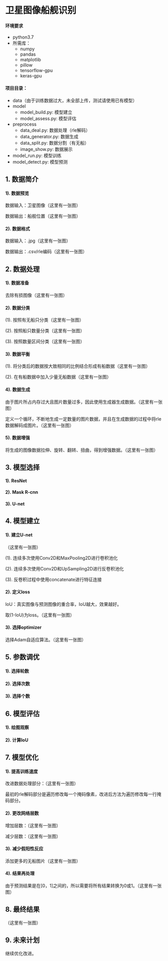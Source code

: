 ﻿# 卫星图像船舰识别
#### 环境要求
+ python3.7
+ 所需库：
  + numpy
  + pandas
  + matplotlib
  + pillow
  + tensorflow-gpu
  + keras-gpu
#### 项目目录：
+ data（由于训练数据过大，未全部上传，测试请使用已有模型）
+ model
  + model_build.py: 模型建立
  + model_assess.py: 模型评估
+ preprocess
  + data_deal.py: 数据处理（rle解码）
  + data_generator.py: 数据生成
  + data_split.py: 数据分割（有无船）
  + image_show.py: 数据展示
+ model_run.py: 模型训练
+ model_detect.py: 模型预测
## 1. 数据简介
#### 1). 数据预览
数据输入：卫星图像（这里有一张图）

数据输出：船舰位置（这里有一张图）
#### 2). 数据格式
数据输入：.jpg（这里有一张图）

数据输出：.csv/rle编码（这里有一张图）
## 2. 数据处理
#### 1). 数据准备
去除有损图像（这里有一张图）
#### 2). 数据分类
(1). 按照有无船只分类（这里有一张图）

(2). 按照船只数量分类（这里有一张图）

(3). 按照数量区间分类（这里有一张图）
#### 3). 数据平衡
(1). 将分类后的数据按大致相同的比例结合形成有船数据（这里有一张图）

(2). 在有船数据中加入少量无船数据（这里有一张图）
#### 4). 数据生成
由于图片所占内存过大且图片数量过多，因此使用生成器生成数据。（这里有一张图）

定义一个循环，不断地生成一定数量的图片数据，并且在生成数据的过程中将rle数据解码成图片。（这里有一张图）
#### 5). 数据增强
将生成的图像数据拉伸、旋转、翻转、扭曲，得到增强数据。（这里有一张图）
## 3. 模型选择
#### 1). ResNet
#### 2). Mask R-cnn
#### 3). U-net
## 4. 模型建立
#### 1). 建立U-net
（这里有一张图）

(1). 连续多次使用Conv2D和MaxPooling2D进行卷积池化

(2). 连续多次使用Conv2D和UpSampling2D进行反卷积池化

(3). 反卷积过程中使用concatenate进行特征连接
#### 2). 定义loss
IoU：真实图像与预测图像的重合率，IoU越大，效果越好。

取(1-IoU)为loss。（这里有一张图）
#### 3). 选择optimizer
选择Adam自适应算法。（这里有一张图）
## 5. 参数调优
#### 1). 选择轮数
#### 2). 选择次数
#### 3). 选择个数
## 6. 模型评估
#### 1). 绘图观察
#### 2). 计算IoU
## 7. 模型优化
#### 1). 提高训练速度
改进数据处理部分：（这里有一张图）

最初的rle解码部分是遍历修改每一个掩码像素，改进后方法为遍历修改每一行掩码部分。
#### 2). 更改网络层数
增加层数：（这里有一张图）

减少层数：（这里有一张图）

#### 3). 减少假阳性反应
添加更多的无船图片（这里有一张图）
#### 4). 结果再处理
由于预测结果是在[0，1]之间的，所以需要将所有结果转换为0或1。（这里有一张图）
## 8. 最终结果
（这里有一张图）
## 9. 未来计划
继续优化改进。